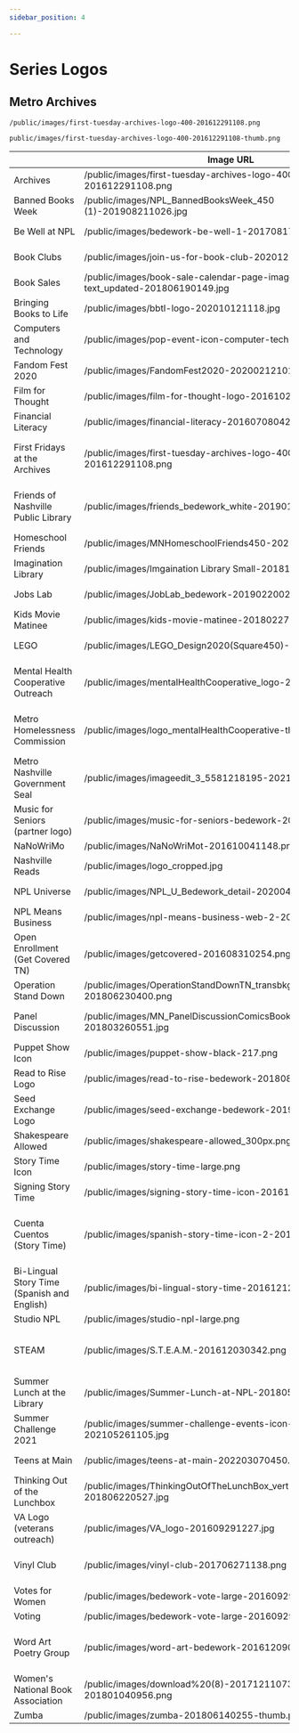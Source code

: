 ```yaml
---
sidebar_position: 4

---
```


# Series Logos

## Metro Archives

```
/public/images/first-tuesday-archives-logo-400-201612291108.png
```
```
public/images/first-tuesday-archives-logo-400-201612291108-thumb.png
```


|                                         |Image URL                                                                                 |Thumbnail URL                                                                             |Alt Text                                   |
|-----------------------------------------------|------------------------------------------------------------------------------------------|------------------------------------------------------------------------------------------|-------------------------------------------|
|Archives                                       |/public/images/first-tuesday-archives-logo-400-201612291108.png                           |/public/images/first-tuesday-archives-logo-400-201612291108-thumb.png                     |Metro Archives                             |
|Banned Books Week                              |/public/images/NPL_BannedBooksWeek_450 (1)-201908211026.jpg                               |/public/images/NPL_BannedBooksWeek_450 (1)-201908211026-thumb.png                         |banned books week                          |
|Be Well at NPL                                 |/public/images/bedework-be-well-1-201708171105.jpg                                        |/public/images/bedework-be-well-1-201708171105-thumb.png                                  |be well at npl                             |
|Book Clubs                                     |/public/images/join-us-for-book-club-202012180324.jpg                                     |/public/images/join-us-for-book-club-202012180426-thumb.png                               |join us for book club                      |
|Book Sales                                     |/public/images/book-sale-calendar-page-image_blue-text_updated-201806190149.jpg           |/public/images/book-sale-calendar-icon_blue-text-201806191138.jpg                         |Book Sale                                  |
|Bringing Books to Life                         |/public/images/bbtl-logo-202010121118.jpg                                                 |/public/images/bbtl-logo-202010121118-thumb.png                                           |bringing books to life                     |
|Computers and Technology                       |/public/images/pop-event-icon-computer-tech-2_0.png                                       |/public/images/pop-event-icon-computer-tech-2_0-thumb.png                                 |Computers                                  |
|Fandom Fest 2020                               |/public/images/FandomFest2020-202002121017.jpg                                            |/public/images/FandomFest2020-202002121017-thumb.png                                      |npl fandom fest 2020                       |
|Film for Thought                               |/public/images/film-for-thought-logo-201610241254.png                                     |/public/images/film-for-thought-logo-201610241254-thumb.png                               |Film for Thought                           |
|Financial Literacy                             |/public/images/financial-literacy-201607080422.jpg                                        |/public/images/financial-literacy-201607080422-thumb.png                                  |financial literacy                         |
|First Fridays at the Archives                  |/public/images/first-tuesday-archives-logo-400-201612291108.png                           |/public/images/first-tuesday-archives-logo-400-201612291108-thumb.png                     |First Tuesdays at the Metro Archives       |
|Friends of Nashville Public Library            |/public/images/friends_bedework_white-201901110253.jpg                                    |/public/images/friends_bedework_white-201901110253-thumb.png                              |Friends of Nashville Public Library        |
|Homeschool Friends                             |/public/images/MNHomeschoolFriends450-202108231240.jpg                                    |/public/images/MNHomeschoolFriends450-202108231240-thumb.png                              |homeschool friends icon                    |
|Imagination Library                            |/public/images/Imgaination Library Small-201810100124.jpg                                 |/public/images/Imgaination Library Small-201810100124-thumb.png                           |imagination library                        |
|Jobs Lab                                       |/public/images/JobLab_bedework-201902200238.jpg                                           |/public/images/JobLab_bedework-201902200238-thumb.png                                     |Job Ahead road sign                        |
|Kids Movie Matinee                             |/public/images/kids-movie-matinee-201802270328.png                                        |/public/images/kids-movie-matinee-201802270328-thumb.png                                  |kids movie matinee                         |
|LEGO                                           |/public/images/LEGO_Design2020(Square450)-201912171047.png                                |/public/images/LEGO_Design2020(Square450)-201912171047-thumb.png                          |lego                                       |
|Mental Health Cooperative Outreach             |/public/images/mentalHealthCooperative_logo-201907300123.jpg                                     |/public/images/logo_mentalHealthCooperative-thumb.png                                     |raised hands with a heart in the center    |
|Metro Homelessness Commission                  |/public/images/logo_mentalHealthCooperative-thumb.png                                     |/public/images/logo_mentalHealthCooperative-thumb.png                                     |raised hands with a heart in the center    |
|Metro Nashville Government Seal                |/public/images/imageedit_3_5581218195-202110261200.png                                    |/public/images/imageedit_3_5581218195-202110261200-thumb.png                              |metro seal                                 |
|Music for Seniors (partner logo)               |/public/images/music-for-seniors-bedework-201805251210.jpg                                |/public/images/music-for-seniors-bedework-201805251210.jpg                                |music for seniors                          |
|NaNoWriMo                                      |/public/images/NaNoWriMot-201610041148.png                                                |/public/images/NaNoWriMo_thumb-201610041148.png                                           |NaNoWriMo                                  |
|Nashville Reads                                |/public/images/logo_cropped.jpg                                                           |/public/images/nashville_reads_thumb-201609291225.jpg                                     |nashville reads                            |
|NPL Universe                                   |/public/images/NPL_U_Bedework_detail-202004270955.jpg                                     |/public/images/NPL_U_Bedework_thumb-202004270948.png                                      |NPL Universe                               |
|NPL Means Business                     |/public/images/npl-means-business-web-2-202203030358.jpg | /public/images/npl-means-business-web-2-202203030358-thumb.png |NPL Means Business |
|Open Enrollment (Get Covered TN)               |/public/images/getcovered-201608310254.png                                                |/public/images/getcovered-201608310254.png                                                |Get Covered Tennessee                      |
|Operation Stand Down                           |/public/images/OperationStandDownTN_transbkgrd_400-201806230400.png                       |/public/images/OperationStandDownTN_transbkgrd_400-201806230400-thumb.png                 |Operation Stand Down                       |
|Panel Discussion                               |/public/images/MN_PanelDiscussionComicsBookClub-201803260551.jpg                          |/public/images/MN_PanelDiscussionComicsBookClub-201803260551-thumb.png                    |comic book club for adults                 |
|Puppet Show Icon                               |/public/images/puppet-show-black-217.png                                                  |/public/images/puppet-show-black-80.png                                                   |puppet show                                |
|Read to Rise Logo                              |/public/images/read-to-rise-bedework-201808141129.jpg                                     |/public/images/read-to-rise-bedework-201808141129-thumb.png                               |read to rise                               |
|Seed Exchange Logo                             |/public/images/seed-exchange-bedework-201902201102.png                                    |/public/images/seed-exchange-bedework-201902201102-thumb.png                              |seed exchange                              |
|Shakespeare Allowed                            |/public/images/shakespeare-allowed_300px.png                                              |/public/images/shakespeare-allowed_80px.png                                               |shakespeare with a skull                   |
|Story Time Icon                                |/public/images/story-time-large.png                                                       |/public/images/story-time-large-thumb.png                                                 |story time                                 |
|Signing Story Time                             |/public/images/signing-story-time-icon-201612080932.png                                   |/public/images/signing-story-time-icon-201612080932-thumb.png                             |signing story time                         |
|Cuenta Cuentos (Story Time)                    |/public/images/spanish-story-time-icon-2-201612081158.png                                 |/public/images/spanish-story-time-icon-2-201612081158-thumb.png                           |Cuenta Cuentos (Story Time icon in Spanish)|
|Bi-Lingual Story Time (Spanish and English)    |/public/images/bi-lingual-story-time-201612120353.png                                     |/public/images/bi-lingual-story-time-201612120353-thumb.png                               |Cuenta Cuentos / Story Time                |
|Studio NPL                                     |/public/images/studio-npl-large.png                                                       |/public/images/studio-npl-thumb-thumb.png                                                 |studio npl                                 |
|STEAM                                          |/public/images/S.T.E.A.M.-201612030342.png                                                |/public/images/S.T.E.A.M.-201612030342-thumb.png                                          |Science Technology Engineering Art Math    |
|Summer Lunch at the Library                    |/public/images/Summer-Lunch-at-NPL-201805240219.jpg                                       |/public/images/Summer-Lunch-at-NPL-201805240219-thumb.png                                 |summer lunch at the library                |
|Summer Challenge 2021                          |/public/images/summer-challenge-events-icon-202105261105.jpg                              |/public/images/summer-challenge-events-icon-202105261105-thumb.png                        |summer challenge                           |
|Teens at Main                                  |/public/images/teens-at-main-202203070450.png                                            |/public/images/teens-at-main-202203070450-thumb.png                                      |Teens at Main                              |
|Thinking Out of the Lunchbox                   |/public/images/ThinkingOutOfTheLunchBox_vert-201806220527.jpg                             |/public/images/ThinkingOutOfTheLunchBox_vert-201806220527-thumb.png                       |Thinking Out of the Lunchbox               |
|VA Logo (veterans outreach)                    |/public/images/VA_logo-201609291227.jpg                                                   |/public/images/VA_logo-201609291227-thumb.png                                             |Department of Veterans Affairs             |
|Vinyl Club                                     |/public/images/vinyl-club-201706271138.png                                                |/public/images/vinyl-club-201706271138-thumb.png                                          |NPL record and a tone arm           |
|Votes for Women                                |/public/images/bedework-vote-large-201609291049.png|/public/images/votes-for-women_logo-202203101053-thumb.png|votes for women                            |
|Voting                                         |/public/images/bedework-vote-large-201609291049.png                                       |/public/images/bedework-vote-large-201609291049.png                                       |vote sticker                               |
|Word Art Poetry Group                          |/public/images/word-art-bedework-201612090107.png                                         |/public/images/word-art-bedework-201612090107-thumb.png                                   |letters flying off the pages of a book.    |
|Women's National Book Association              |/public/images/download%20(8)-201712110736-thumb-201801040956.png                         |/public/images/download%20(8)-201712110736-thumb-201801040956-thumb.png                   |WNBA                                       |
|Zumba                                      |/public/images/zumba-201806140255-thumb.png  | /public/images/zumba-201806140255.png |Zumba  |
